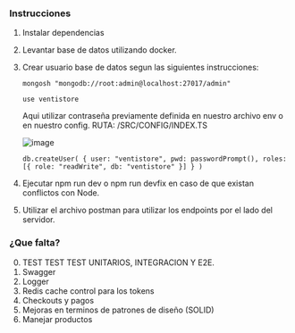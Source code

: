 ### Instrucciones

1. Instalar dependencias
2. Levantar base de datos utilizando docker.
3. Crear usuario base de datos segun las siguientes instrucciones:
   ```
   mongosh "mongodb://root:admin@localhost:27017/admin"
   ```
   ```
   use ventistore
   ```
   Aqui utilizar contraseña previamente definida en nuestro archivo env o en nuestro config. RUTA: /SRC/CONFIG/INDEX.TS

   ![image](https://github.com/user-attachments/assets/d14cc171-fad9-480f-9139-41ae91ceed88)

   ```
   db.createUser( { user: "ventistore", pwd: passwordPrompt(), roles: [{ role: "readWrite", db: "ventistore" }] } )
   ```
5. Ejecutar npm run dev o npm run devfix en caso de que existan conflictos con Node.
6. Utilizar el archivo postman para utilizar los endpoints por el lado del servidor.

### ¿Que falta?
0. TEST TEST TEST UNITARIOS, INTEGRACION Y E2E. 
1. Swagger
2. Logger
3. Redis cache control para los tokens
4. Checkouts y pagos
5. Mejoras en terminos de patrones de diseño (SOLID)
6. Manejar productos
